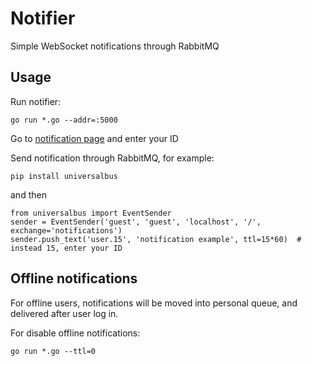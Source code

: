 Notifier
===========

Simple WebSocket notifications through RabbitMQ

## Usage

Run notifier:
```
go run *.go --addr=:5000
```

Go to [notification page](http://localhost:5000/) and enter your ID

Send notification through RabbitMQ, for example:
```
pip install universalbus
```
and then
```
from universalbus import EventSender
sender = EventSender('guest', 'guest', 'localhost', '/', exchange='notifications')
sender.push_text('user.15', 'notification example', ttl=15*60)  # instead 15, enter your ID
```


## Offline notifications

For offline users, notifications will be moved into personal queue, and delivered after user log in.

For disable offline notifications:
```
go run *.go --ttl=0
```